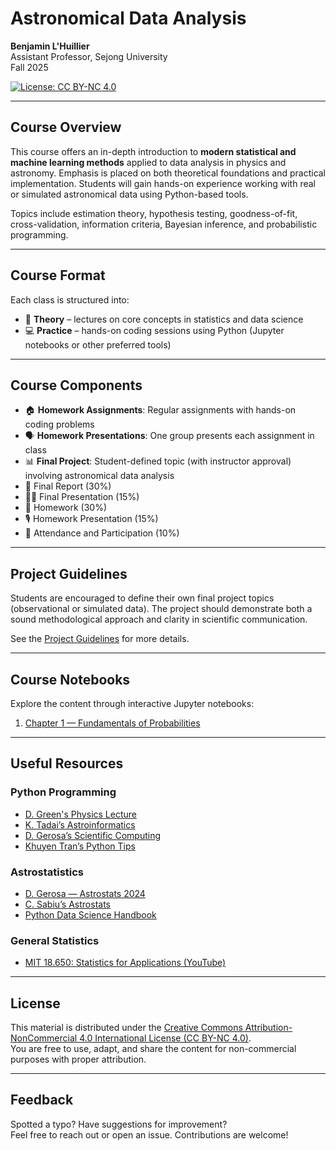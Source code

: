 # Astronomical Data Analysis  
**Benjamin L'Huillier**  
Assistant Professor, Sejong University  
Fall 2025  

[![License: CC BY-NC 4.0](https://img.shields.io/badge/License-CC%20BY--NC%204.0-lightgrey.svg)](https://creativecommons.org/licenses/by-nc/4.0/)

---

## Course Overview

This course offers an in-depth introduction to **modern statistical and machine learning methods** applied to data analysis in physics and astronomy. Emphasis is placed on both theoretical foundations and practical implementation. Students will gain hands-on experience working with real or simulated astronomical data using Python-based tools.

Topics include estimation theory, hypothesis testing, goodness-of-fit, cross-validation, information criteria, Bayesian inference, and probabilistic programming.

---

## Course Format

Each class is structured into:

- 🧠 **Theory** – lectures on core concepts in statistics and data science  
- 💻 **Practice** – hands-on coding sessions using Python (Jupyter notebooks or other preferred tools)

---

## Course Components

- 🏠 **Homework Assignments**: Regular assignments with hands-on coding problems  
- 🗣️ **Homework Presentations**: One group presents each assignment in class  
- 📊 **Final Project**: Student-defined topic (with instructor approval) involving astronomical data analysis  
- 📄 Final Report (30%)  
- 🧑‍🏫 Final Presentation (15%)  
- 📝 Homework (30%)  
- 🎙️ Homework Presentation (15%)  
- 📅 Attendance and Participation (10%)

---

## Project Guidelines

Students are encouraged to define their own final project topics (observational or simulated data). The project should demonstrate both a sound methodological approach and clarity in scientific communication.

See the [Project Guidelines](Project_Guidelines_Fall2025.md) for more details.

---

## Course Notebooks

Explore the content through interactive Jupyter notebooks:

1. [Chapter 1 — Fundamentals of Probabilities](Notebooks/Chap_1_Exercises.ipynb)

---

## Useful Resources

### Python Programming

- [D. Green's Physics Lecture](https://github.com/drgreen/Physics_39)  
- [K. Tadai’s Astroinformatics](https://github.com/kinoshitadaisuke/ncu_astroinformatics_202209)  
- [D. Gerosa’s Scientific Computing](https://github.com/dgerosa/scientificcomputing_bicocca_2023)  
- [Khuyen Tran’s Python Tips](https://github.com/khuyentran1401/Efficient_Python_tricks_and_tools_for_data_scientists)

### Astrostatistics

- [D. Gerosa — Astrostats 2024](https://github.com/dgerosa/astrostatistics_bicocca_2024)  
- [C. Sabiu’s Astrostats](https://github.com/csabiu/Astrostatistics/)  
- [Python Data Science Handbook](https://jakevdp.github.io/PythonDataScienceHandbook/)

### General Statistics

- [MIT 18.650: Statistics for Applications (YouTube)](https://www.youtube.com/watch?v=VPZD_aij8H0&list=PLUl4u3cNGP60uVBMaoNERc6knT_MgPKS0)

---

## License

This material is distributed under the [Creative Commons Attribution-NonCommercial 4.0 International License (CC BY-NC 4.0)](https://creativecommons.org/licenses/by-nc/4.0/).  
You are free to use, adapt, and share the content for non-commercial purposes with proper attribution.

---

## Feedback

Spotted a typo? Have suggestions for improvement?  
Feel free to reach out or open an issue. Contributions are welcome!


